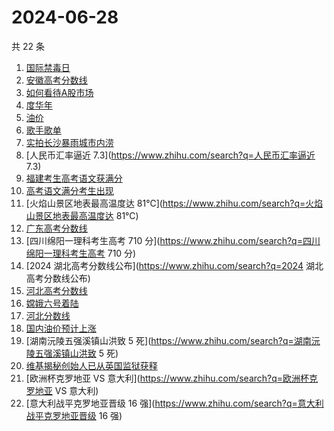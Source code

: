 # 2024-06-28

共 22 条

<!-- BEGIN -->
<!-- 最后更新时间 Fri Jun 28 2024 22:09:32 GMT+0800 (China Standard Time) -->

1. [国际禁毒日](https://www.zhihu.com/search?q=国际禁毒日)
1. [安徽高考分数线](https://www.zhihu.com/search?q=安徽高考分数线)
1. [如何看待A股市场](https://www.zhihu.com/search?q=如何看待A股市场)
1. [度华年](https://www.zhihu.com/search?q=度华年)
1. [油价](https://www.zhihu.com/search?q=油价)
1. [歌手歌单](https://www.zhihu.com/search?q=歌手歌单)
1. [实拍长沙暴雨城市内涝](https://www.zhihu.com/search?q=实拍长沙暴雨城市内涝)
1. [人民币汇率逼近 7.3](https://www.zhihu.com/search?q=人民币汇率逼近 7.3)
1. [福建考生高考语文获满分](https://www.zhihu.com/search?q=福建考生高考语文获满分)
1. [高考语文满分考生出现](https://www.zhihu.com/search?q=高考语文满分考生出现)
1. [火焰山景区地表最高温度达
   81℃](https://www.zhihu.com/search?q=火焰山景区地表最高温度达 81℃)
1. [广东高考分数线](https://www.zhihu.com/search?q=广东高考分数线)
1. [四川绵阳一理科考生高考 710
   分](https://www.zhihu.com/search?q=四川绵阳一理科考生高考 710 分)
1. [2024 湖北高考分数线公布](https://www.zhihu.com/search?q=2024
   湖北高考分数线公布)
1. [河北高考分数线](https://www.zhihu.com/search?q=河北高考分数线)
1. [嫦娥六号着陆](https://www.zhihu.com/search?q=嫦娥六号着陆)
1. [河北分数线](https://www.zhihu.com/search?q=河北分数线)
1. [国内油价预计上涨](https://www.zhihu.com/search?q=国内油价预计上涨)
1. [湖南沅陵五强溪镇山洪致 5
   死](https://www.zhihu.com/search?q=湖南沅陵五强溪镇山洪致 5 死)
1. [维基揭秘创始人已从英国监狱获释](https://www.zhihu.com/search?q=维基揭秘创始人已从英国监狱获释)
1. [欧洲杯克罗地亚 VS 意大利](https://www.zhihu.com/search?q=欧洲杯克罗地亚 VS
   意大利)
1. [意大利战平克罗地亚晋级 16
   强](https://www.zhihu.com/search?q=意大利战平克罗地亚晋级 16 强)

<!-- END -->
